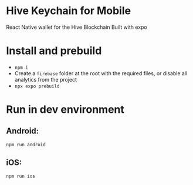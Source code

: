 # Hive Keychain for Mobile

React Native wallet for the Hive Blockchain
Built with expo

# Install and prebuild

- `npm i`
- Create a `firebase` folder at the root with the required files, or disable all analytics from the project
- `npx expo prebuild`

# Run in dev environment

## Android:

`npm run android`

## iOS:

`npm run ios`
